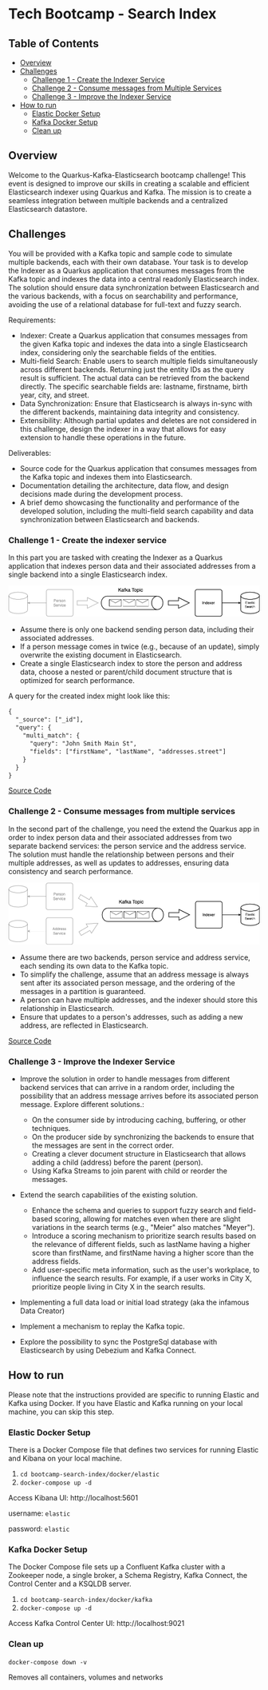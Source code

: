 # Tech Bootcamp - Search Index

## Table of Contents
- [Overview](#overview)
- [Challenges](#challenges)
  - [Challenge 1 - Create the Indexer Service](#challenge-1---create-the-indexer-service)
  - [Challenge 2 - Consume messages from Multiple Services](#challenge-2---consume-messages-from-multiple-services)
  - [Challenge 3 - Improve the Indexer Service](#challenge-3---improve-the-indexer-service)
- [How to run](#how-to-run)
  - [Elastic Docker Setup](#elastic-docker-setup)
  - [Kafka Docker Setup](#kafka-docker-setup)
  - [Clean up](#clean-up)

## Overview

Welcome to the Quarkus-Kafka-Elasticsearch bootcamp challenge! 
This event is designed to improve our skills in creating a scalable and efficient Elasticsearch indexer using Quarkus and Kafka. 
The mission is to create a seamless integration between multiple backends and a centralized Elasticsearch datastore.

## Challenges

You will be provided with a Kafka topic and sample code to simulate multiple backends, each with their own database.
Your task is to develop the Indexer as a Quarkus application that consumes messages from the Kafka topic and indexes the data into a central readonly Elasticsearch index.
The solution should ensure data synchronization between Elasticsearch and the various backends, with a focus on searchability and performance, avoiding the use of a relational database for full-text and fuzzy search.

Requirements:

* Indexer: Create a Quarkus application that consumes messages from the given Kafka topic and indexes the data into a single Elasticsearch index, considering only the searchable fields of the entities.
* Multi-field Search: Enable users to search multiple fields simultaneously across different backends. Returning just the entity IDs as the query result is sufficient. The actual data can be retrieved from the backend directly. The specific searchable fields are: lastname, firstname, birth year, city, and street.
* Data Synchronization: Ensure that Elasticsearch is always in-sync with the different backends, maintaining data integrity and consistency.
* Extensibility: Although partial updates and deletes are not considered in this challenge, design the indexer in a way that allows for easy extension to handle these operations in the future.

Deliverables:

* Source code for the Quarkus application that consumes messages from the Kafka topic and indexes them into Elasticsearch.
* Documentation detailing the architecture, data flow, and design decisions made during the development process.
* A brief demo showcasing the functionality and performance of the developed solution, including the multi-field search capability and data synchronization between Elasticsearch and backends.

### Challenge 1 - Create the indexer service
In this part you are tasked with creating the Indexer as a Quarkus application that indexes person data and their associated addresses from a single backend into a single Elasticsearch index.

![Architecture Diagram](doc/images/challenge1.png)

* Assume there is only one backend sending person data, including their associated addresses.
* If a person message comes in twice (e.g., because of an update), simply overwrite the existing document in Elasticsearch.
* Create a single Elasticsearch index to store the person and address data, choose a nested or parent/child document structure that is optimized for search performance.

A query for the created index might look like this:
```luce
{
  "_source": ["_id"],
  "query": {
    "multi_match": {
      "query": "John Smith Main St",
      "fields": ["firstName", "lastName", "addresses.street"]
    }
  }
}
```

[Source Code](https://github.com/patrickamsler/bootcamp-search-index/blob/main/src/main/java/org/example/challenge1/PersonProducer.java)

### Challenge 2 - Consume messages from multiple services
In the second part of the  challenge, you need the extend the Quarkus app in order to index person data and their associated addresses from two separate backend services: the person service and the address service. 
The solution must handle the relationship between persons and their multiple addresses, as well as updates to addresses, ensuring data consistency and search performance.

![Architecture Diagram](doc/images/challenge2.png)

* Assume there are two backends, person service and address service, each sending its own data to the Kafka topic.
* To simplify the challenge, assume that an address message is always sent after its associated person message, and the ordering of the messages in a partition is guaranteed.
* A person can have multiple addresses, and the indexer should store this relationship in Elasticsearch.
* Ensure that updates to a person's addresses, such as adding a new address, are reflected in Elasticsearch.

[Source Code](https://github.com/patrickamsler/bootcamp-search-index/blob/main/src/main/java/org/example/challenge2/RandomPersonAndAddressGenerator.java)

### Challenge 3 - Improve the Indexer Service

* Improve the solution in order to handle messages from different backend services that can arrive in a random order, including the possibility that an address message arrives before its associated person message.
Explore different solutions.:
  * On the consumer side by introducing caching, buffering, or other techniques.
  * On the producer side by synchronizing the backends to ensure that the messages are sent in the correct order.
  * Creating a clever document structure in Elasticsearch that allows adding a child (address) before the parent (person).
  * Using Kafka Streams to join parent with child or reorder the messages.


* Extend the search capabilities of the existing solution.
  * Enhance the schema and queries to support fuzzy search and field-based scoring, allowing for matches even when there are slight variations in the search terms (e.g., "Meier" also matches "Meyer").
  * Introduce a scoring mechanism to prioritize search results based on the relevance of different fields, such as lastName having a higher score than firstName, and firstName having a higher score than the address fields.
  * Add user-specific meta information, such as the user's workplace, to influence the search results. For example, if a user works in City X, prioritize people living in City X in the search results.


* Implementing a full data load or initial load strategy (aka the infamous Data Creator)
* Implement a mechanism to replay the Kafka topic.
* Explore the possibility to sync the PostgreSql database with Elasticsearch by using Debezium and Kafka Connect.

## How to run
Please note that the instructions provided are specific to running Elastic and Kafka using Docker. If you have Elastic and Kafka running on your local machine, you can skip this step.

### Elastic Docker Setup
There is a Docker Compose file that defines two services for running Elastic and Kibana on your local machine.

1. `cd bootcamp-search-index/docker/elastic`
2. `docker-compose up -d`


Access Kibana UI: http://localhost:5601

username: `elastic`

password: `elastic`

### Kafka Docker Setup
The Docker Compose file sets up a Confluent Kafka cluster with a Zookeeper node, a single broker, a Schema Registry, Kafka Connect, the Control Center and a KSQLDB server.

1. `cd bootcamp-search-index/docker/kafka`
2. `docker-compose up -d`

Access Kafka Control Center UI: http://localhost:9021

###  Clean up
`docker-compose down -v`

Removes all containers, volumes and networks